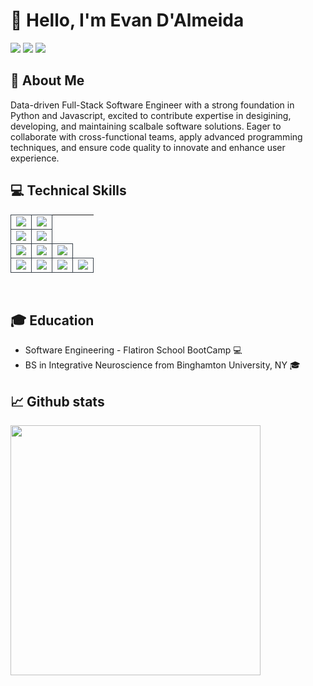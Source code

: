 # 👋 Hello, I'm Evan D'Almeida
<!-- [<img src="https://img.shields.io/badge/github-%231DA1F2.svg?&style=for-the-badge&logo=github&logoColor=white&color=black" />](https://github.com/evandalmeida)  -->
[<img src="https://img.shields.io/badge/LinkedIn-0077B5?style=for-the-badge&logo=linkedin&logoColor=white" />](https://www.linkedin.com/in/evan-d-almeida-31212922b/)
[<img src="https://img.shields.io/badge/Gmail-D14836?style=for-the-badge&logo=gmail&logoColor=white" />](mailto:edalmei1@gmail.com)
[<img src="https://img.shields.io/badge/Medium-12100E?style=for-the-badge&logo=medium&logoColor=white" />](https://medium.com/@edalmei1)

## 🚀 About Me
Data-driven Full-Stack Software Engineer with a strong foundation in Python and Javascript, excited to contribute expertise in desigining, developing, and maintaining scalbale software solutions. Eager to collaborate with cross-functional teams, apply advanced programming techniques, and ensure code quality to innovate and enhance user experience. 

## 💻 Technical Skills
<center>
    <table>
    <tr>
        <td align="center" style="border:1px solid #3A424A">
            <img src="https://img.shields.io/badge/Python-%233776AB.svg?style=for-the-badge&logo=python&logoColor=white">
        </td>
        <td align="center" style="border:1px solid #3A424A">
            <img src="https://img.shields.io/badge/Flask-%23000.svg?style=for-the-badge&logo=flask&logoColor=white">
        </td>
    </tr>
    <tr>
        <td align="center" style="border:1px solid #3A424A">
            <img src="https://img.shields.io/badge/JavaScript-%23F7DF1E.svg?style=for-the-badge&logo=javascript&logoColor=black">
        </td>
        <td align="center" style="border:1px solid #3A424A">
            <img src="https://img.shields.io/badge/React.js-%2361DAFB.svg?style=for-the-badge&logo=react&logoColor=white">
        </td>
    </tr>
    <tr>
        <td align="center" style="border:1px solid #3A424A">
            <img src="https://img.shields.io/badge/SQLite-07405E?style=for-the-badge&logo=sqlite&logoColor=white">
        </td>
        <td align="center" style="border:1px solid #3A424A">
            <img src="https://img.shields.io/badge/SQLAlchemy-%230B3D91.svg?style=for-the-badge&logo=sqlalchemy&logoColor=white">
        </td>
        <td align="center" style="border:1px solid #3A424A">
            <img src="https://img.shields.io/badge/SQL-%23CC2927.svg?style=for-the-badge&logo=sql&logoColor=white">
        </td>
    </tr>

   <tr>
    <td align="center" style="border:1px solid #3A424A">
        <img src="https://img.shields.io/badge/GIT-E44C30?style=for-the-badge&logo=git&logoColor=white">
    </td>
    <td align="center" style="border:1px solid #3A424A">
        <img src="https://img.shields.io/badge/JWT-000000?style=for-the-badge&logo=JSON%20web%20tokens&logoColor=white">
    </td>
    <td align="center" style="border:1px solid #3A424A">
        <img src="https://img.shields.io/badge/CSS3-1572B6?style=for-the-badge&logo=css3&logoColor=white">
    </td>
    <td align="center" style="border:1px solid #3A424A">
        <img src="https://img.shields.io/badge/HTML5-E34F26?style=for-the-badge&logo=html5&logoColor=white">
    </td>
</tr>
</table>
</center>
<br/>

## 🎓 Education
- Software Engineering - Flatiron School BootCamp 💻
- BS in Integrative Neuroscience from Binghamton University, NY 🎓

## 📈 Github stats
<div style="display: inline-block;">
  <a href="https://github.com/evandalmeida/convoychat">
    <img height="" width="400" align="center" src="https://github-readme-stats.vercel.app/api/top-langs?username=evandalmeida&layout=compact&langs_count=8&card_width=320" />
  </a>
</div>
<br/>
